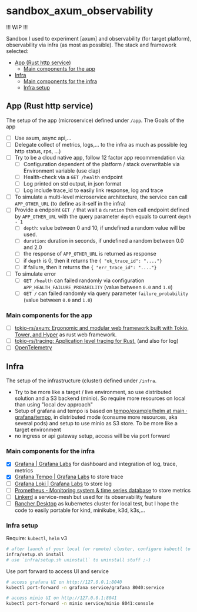 # sandbox_axum_observability <!-- omit in toc -->

!!! WIP !!!

Sandbox I used to experiment [axum] and observability (for target platform), observability via infra (as most as possible). The stack and framework selected:

- [App (Rust http service)](#app-rust-http-service)
  - [Main components for the app](#main-components-for-the-app)
- [Infra](#infra)
  - [Main components for the infra](#main-components-for-the-infra)
  - [Infra setup](#infra-setup)

## App (Rust http service)

The setup of the app (microservice) defined under `/app`. The Goals of the app

- [ ] Use axum, async api,...
- [ ] Delegate collect of metrics, logs,... to the infra as much as possible (eg http status, rps, ...)
- [ ] Try to be a cloud native app, follow 12 factor app recommendation via:
  - [ ] Configuration dependent of the platform / stack overwritable via Environment variable (use clap)
  - [ ] Health-check via a `GET /health` endpoint
  - [ ] Log printed on std output, in json format
  - [ ] Log include trace_id to easily link response, log and trace
- [ ] To simulate a multi-level microservice architecture, the service can call `APP_OTHER_URL` (to define as it-self in the infra)
- [ ] Provide a endpoint `GET /` that wait a `duration` then call endpoint defined by `APP_OTHER_URL` with the query parameter `depth` equals to current `depth - 1`
  - [ ] `depth`: value between 0 and 10, if undefined a random value will be used.
  - [ ] `duration`: duration in seconds, if undefined a random between 0.0 and 2.0
  - [ ] the response of `APP_OTHER_URL` is returned as response
  - [ ] if `depth` is 0, then it returns the `{ "ok_trace_id": "...."}`
  - [ ] if failure, then it returns the `{ "err_trace_id": "...."}`
- [ ] To simulate error
  - [ ] `GET /health` can failed randomly via configuration `APP_HEALTH_FAILURE_PROBABILITY` (value between `0.0` and `1.0`)
  - [ ] `GET /` can failed randomly via query parameter `failure_probability` (value between `0.0` and `1.0`)

### Main components for the app

- [ ] [tokio-rs/axum: Ergonomic and modular web framework built with Tokio, Tower, and Hyper](https://github.com/tokio-rs/axum) as rust web framework.
- [ ] [tokio-rs/tracing: Application level tracing for Rust.](https://github.com/tokio-rs/tracing) (and also for log)
- [ ] [OpenTelemetry](https://opentelemetry.io/)

## Infra

The setup of the infrastructure (cluster) defined under `/infra`.

- Try to be more like a target / live environment, so use distributed solution and a S3 backend (minio). So require more resources on local than using "local dev approach"
- Setup of grafana and tempo is based on [tempo/example/helm at main · grafana/tempo](https://github.com/grafana/tempo/tree/main/example/helm), in distributed mode (consume more resources, aka several pods) and setup to use minio as S3 store. To be more like a target environment
- no ingress or api gateway setup, access will be via port forward

### Main components for the infra

- [x] [Grafana | Grafana Labs](https://grafana.com/oss/grafana/) for dashboard and integration of log, trace, metrics
- [x] [Grafana Tempo | Grafana Labs](https://grafana.com/oss/tempo/) to store trace
- [ ] [Grafana Loki | Grafana Labs](https://grafana.com/oss/loki/) to store log
- [ ] [Prometheus - Monitoring system & time series database](https://prometheus.io/) to store metrics
- [ ] [Linkerd](https://linkerd.io/) a service-mesh but used for its observability feature
- [ ] [Rancher Desktop](https://rancherdesktop.io/) as kubernetes cluster for local test, but I hope the code to easily portable for kind, minikube, k3d, k3s,...

### Infra setup

Require: `kubectl`, `helm` v3

```sh
# after launch of your local (or remote) cluster, configure kubectl to access it as current context
infra/setup.sh install
# use `infra/setup.sh uninstall` to uninstall stuff ;-)
```

Use port forward to access UI and service

```sh
# access grafana UI on http://127.0.0.1:8040
kubectl port-forward -n grafana service/grafana 8040:service

# access minio UI on http://127.0.0.1:8041
kubectl port-forward -n minio service/minio 8041:console
```
